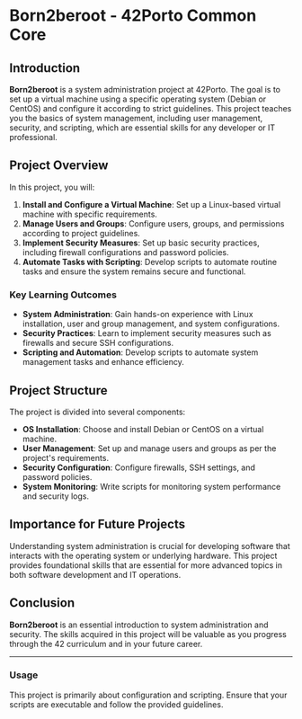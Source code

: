 # Born2beroot - 42Porto Common Core

## Introduction

**Born2beroot** is a system administration project at 42Porto. The goal is to set up a virtual machine using a specific operating system (Debian or CentOS) and configure it according to strict guidelines. This project teaches you the basics of system management, including user management, security, and scripting, which are essential skills for any developer or IT professional.

## Project Overview

In this project, you will:

1. **Install and Configure a Virtual Machine**: Set up a Linux-based virtual machine with specific requirements.
2. **Manage Users and Groups**: Configure users, groups, and permissions according to project guidelines.
3. **Implement Security Measures**: Set up basic security practices, including firewall configurations and password policies.
4. **Automate Tasks with Scripting**: Develop scripts to automate routine tasks and ensure the system remains secure and functional.

### Key Learning Outcomes

- **System Administration**: Gain hands-on experience with Linux installation, user and group management, and system configurations.
- **Security Practices**: Learn to implement security measures such as firewalls and secure SSH configurations.
- **Scripting and Automation**: Develop scripts to automate system management tasks and enhance efficiency.

## Project Structure

The project is divided into several components:

- **OS Installation**: Choose and install Debian or CentOS on a virtual machine.
- **User Management**: Set up and manage users and groups as per the project's requirements.
- **Security Configuration**: Configure firewalls, SSH settings, and password policies.
- **System Monitoring**: Write scripts for monitoring system performance and security logs.

## Importance for Future Projects

Understanding system administration is crucial for developing software that interacts with the operating system or underlying hardware. This project provides foundational skills that are essential for more advanced topics in both software development and IT operations.

## Conclusion

**Born2beroot** is an essential introduction to system administration and security. The skills acquired in this project will be valuable as you progress through the 42 curriculum and in your future career.

---

### Usage

This project is primarily about configuration and scripting. Ensure that your scripts are executable and follow the provided guidelines.

